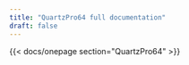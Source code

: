 ```yaml
---
title: "QuartzPro64 full documentation"
draft: false
---
```


{{< docs/onepage section="QuartzPro64" >}}
